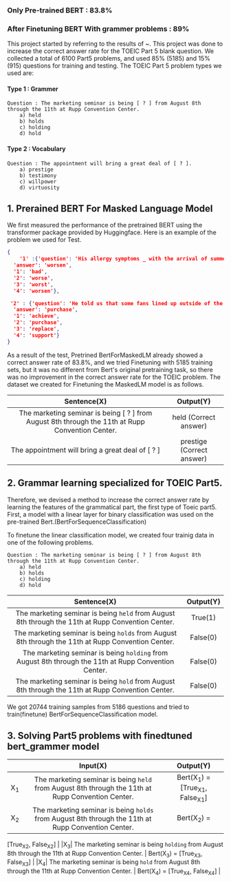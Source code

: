 ### Only Pre-trained BERT : 83.8% 
### After Finetuning BERT With grammer problems : 89%

This project started by referring to the results of ~.
This project was done to increase the correct answer rate for the TOEIC Part 5 blank question.
We collected a total of 6100 Part5 problems, and used 85% (5185) and 15% (915) questions for training and testing.
The TOEIC Part 5 problem types we used are:
#### Type 1 : Grammer
```
Question : The marketing seminar is being [ ? ] from August 8th through the 11th at Rupp Convention Center.
    a) held
    b) holds
    c) holding
    d) hold
```

#### Type 2 : Vocabulary
```
Question : The appointment will bring a great deal of [ ? ].
    a) prestige
    b) testimony
    c) willpower
    d) virtuosity    
```

## 1. Prerained BERT For Masked Language Model

We first measured the performance of the pretrained BERT using the transformer package provided by Huggingface. Here is an example of the problem we used for Test.
```json
{
    '1' :{'question': 'His allergy symptoms _ with the arrival of summer.',
  'answer': 'worsen',
  '1': 'bad',
  '2': 'worse',
  '3': 'worst',
  '4': 'worsen'},

 '2' : {'question': 'He told us that some fans lined up outside of the box office to _ a ticket for the concert.',
  'answer': 'purchase',
  '1': 'achieve',
  '2': 'purchase',
  '3': 'replace',
  '4': 'support'}
}
```
As a result of the test, Pretrined BertForMaskedLM already showed a correct answer rate of 83.8%, and we tried Finetuning with 5185 training sets, but it was no different from Bert's original pretraining task, so there was no improvement in the correct answer rate for the TOEIC problem. The dataset we created for Finetuning the MaskedLM model is as follows.

| Sentence(X)     | Output(Y) |
| :-------------: |  :--------------: |
| The marketing seminar is being [ ? ] from August 8th through the 11th at Rupp Convention Center. |    held (Correct answer)   |
| The appointment will bring a great deal of [ ? ] |    prestige (Correct answer)   |


## 2. Grammar learning specialized for TOEIC Part5.

Therefore, we devised a method to increase the correct answer rate by learning the features of the grammatical part, the first type of Toeic part5.
First, a model with a linear layer for binary classification was used on the pre-trained Bert.(BertForSequenceClassification)

To finetune the linear classification model, we created four trainig data in one of the following problems.

```
Question : The marketing seminar is being [ ? ] from August 8th through the 11th at Rupp Convention Center.
    a) held
    b) holds
    c) holding
    d) hold
``` 

| Sentence(X)     | Output(Y) |
| :-------------: |  :--------------: |
| The marketing seminar is being `held` from August 8th through the 11th at Rupp Convention Center. |  True(1)  |
| The marketing seminar is being `holds` from August 8th through the 11th at Rupp Convention Center. |    False(0)  |
| The marketing seminar is being `holding` from August 8th through the 11th at Rupp Convention Center. |    False(0)  |
| The marketing seminar is being `hold` from August 8th through the 11th at Rupp Convention Center. |    False(0)  |

We got 20744 training samples from 5186 questions and tried to train(finetune) BertForSequenceClassification model.


## 3. Solving Part5 problems with finedtuned bert_grammer model


|  | Input(X)     | Output(Y) |
| :-------------: | :-------------: |  :--------------: |
|X<sub>1</sub>| The marketing seminar is being `held` from August 8th through the 11th at Rupp Convention Center. | Bert(X<sub>1</sub>) = [True<sub>X1</sub>, False<sub>X1</sub>]|
|X<sub>2</sub>| The marketing seminar is being `holds` from August 8th through the 11th at Rupp Convention Center. |    Bert(X<sub>2</sub>) = 

[True<sub>X2</sub>, False<sub>X2</sub>]  |
|X<sub>3</sub>| The marketing seminar is being `holding` from August 8th through the 11th at Rupp Convention Center. |    Bert(X<sub>3</sub>) = [True<sub>X3</sub>, False<sub>X3</sub>]  |
|X<sub>4</sub>| The marketing seminar is being `hold` from August 8th through the 11th at Rupp Convention Center. |    Bert(X<sub>4</sub>) = [True<sub>X4</sub>, False<sub>X4</sub>]  |


